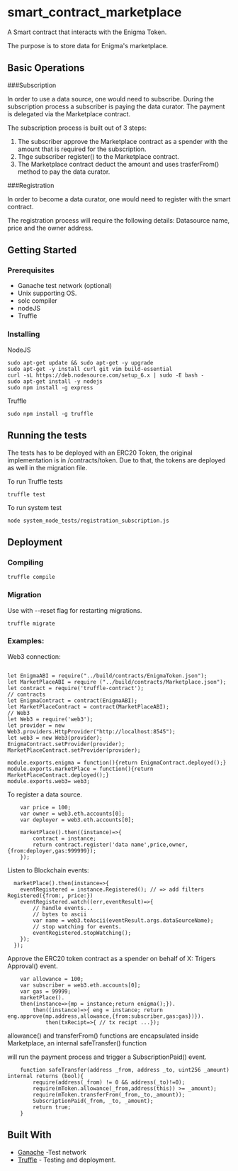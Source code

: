 # smart_contract_marketplace

A Smart contract that interacts with the Enigma Token.

The purpose is to store data for Enigma's marketplace.

## Basic Operations

###Subscription

In order to use a data source, one would need to subscribe.
During the subscription process a subscriber is paying the data curator.
The payment is delegated via the Marketplace contract.

The subscription process is built out of 3 steps: 

1. The subscriber approve the Marketplace contract as a spender with the amount that is required for the subscription.
2. Thge subscriber register() to the Marketplace contract. 
3. The Marketplace contract deduct the amount and uses trasferFrom() method to pay the data curator.

###Registration 

In order to become a data curator, one would need to register with the smart contract.

The registration process will require the following details: Datasource name, price and the owner address.


## Getting Started


### Prerequisites

- Ganache test network (optional)
- Unix supporting OS.
- solc compiler 
- nodeJS
- Truffle

### Installing

NodeJS

```
sudo apt-get update && sudo apt-get -y upgrade
sudo apt-get -y install curl git vim build-essential
curl -sL https://deb.nodesource.com/setup_6.x | sudo -E bash -
sudo apt-get install -y nodejs
sudo npm install -g express
```

Truffle

```
sudo npm install -g truffle
```


## Running the tests

The tests has to be deployed with an ERC20 Token, the original implementation is in /contracts/token.
Due to that, the tokens are deployed as well in the migration file.


To run Truffle tests


```
truffle test
```
To run system test 


```
node system_node_tests/registration_subscription.js
```


## Deployment

### Compiling

```
truffle compile
```
### Migration

Use with --reset flag for restarting migrations.

```
truffle migrate 
```
### Examples:

Web3 connection:


```node

let EnigmaABI = require("../build/contracts/EnigmaToken.json");
let MarketPlaceABI = require ("../build/contracts/Marketplace.json");
let contract = require('truffle-contract');
// contracts
let EnigmaContract = contract(EnigmaABI);
let MarketPlaceContract = contract(MarketPlaceABI);
// Web3
let Web3 = require('web3');
let provider = new Web3.providers.HttpProvider("http://localhost:8545");
let web3 = new Web3(provider);
EnigmaContract.setProvider(provider);
MarketPlaceContract.setProvider(provider);

module.exports.enigma = function(){return EnigmaContract.deployed();}
module.exports.marketPlace = function(){return MarketPlaceContract.deployed();}
module.exports.web3= web3;

```

To register a data source.

```node
	var price = 100;
	var owner = web3.eth.accounts[0];
	var deployer = web3.eth.accounts[0];

	marketPlace().then((instance)=>{
		contract = instance;
		return contract.register('data name',price,owner,{from:deployer,gas:999999});
	});
```

Listen to Blockchain events:

```node
  marketPlace().then(instance=>{
	eventRegistered = instance.Registered(); // => add filters Registered({from:, price:})
	eventRegistered.watch((err,eventResult)=>{
		// handle events...
		// bytes to ascii
		var name = web3.toAscii(eventResult.args.dataSourceName);
		// stop watching for events.
		eventRegistered.stopWatching(); 
	});
  });
```
Approve the ERC20 token contract as a spender on behalf of X:
Trigers Approval() event.

```node
	var allowance = 100;
	var subscriber = web3.eth.accounts[0];
	var gas = 99999;
	marketPlace().
	then(instance=>{mp = instance;return enigma();}).
		then((instance)=>{ eng = instance; return eng.approve(mp.address,allowance,{from:subscriber,gas:gas})}).
			then(txRecipt=>{ // tx recipt ...});
```

allowance() and transferFrom() functions are encapsulated inside Marketplace, an internal safeTransfer() function 

will run the payment process and trigger a SubscriptionPaid() event. 


```node
	function safeTransfer(address _from, address _to, uint256 _amount) internal returns (bool){
		require(address(_from) != 0 && address(_to)!=0);
		require(mToken.allowance(_from,address(this)) >= _amount);
		require(mToken.transferFrom(_from,_to,_amount));
		SubscriptionPaid(_from, _to, _amount);
		return true;
	}
```

## Built With

* [Ganache](http://truffleframework.com/ganache/) -Test network
* [Truffle](http://truffleframework.com/) - Testing and deployment.

